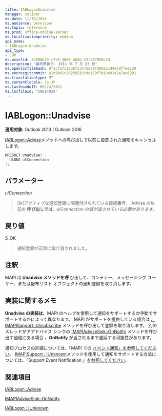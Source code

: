 ```yaml
---
title: IABLogonUnadvise
manager: soliver
ms.date: 11/16/2014
ms.audience: Developer
ms.topic: reference
ms.prod: office-online-server
ms.localizationpriority: medium
api_name:
- IABLogon.Unadvise
api_type:
- COM
ms.assetid: 3e506b29-c7e3-40d6-a08b-22fa87088c2d
description: '最終更新日: 2011 年 7 月 23 日'
ms.openlocfilehash: 9f1cfafc1236f2347527efd9022c4484dffee229
ms.sourcegitcommit: a1d9041c20256616c9c183f7d1049142a7ac6991
ms.translationtype: MT
ms.contentlocale: ja-JP
ms.lasthandoff: 09/24/2021
ms.locfileid: "59614039"
---
```

# <a name="iablogonunadvise"></a>IABLogon::Unadvise

  
  
**適用対象**: Outlook 2013 | Outlook 2016 
  
[IABLogon::Advise](iablogon-advise.md)メソッドへの呼び出しで以前に設定された通知をキャンセルします。 
  
```cpp
HRESULT Unadvise(
  ULONG ulConnection
);
```

## <a name="parameters"></a>パラメーター

 _ulConnection_
  
> [in]アクティブな通知登録に関連付けられている接続番号。 Advise の以前の **呼び出しでは**_、ulConnection の値が返されている必要があります_。
    
## <a name="return-value"></a>戻り値

S_OK 
  
> 通知登録が正常に取り消されました。
    
## <a name="remarks"></a>注釈

MAPI は **Unadvise メソッドを呼** び出して、コンテナー、メッセージング ユーザー、または配布リスト オブジェクトの通知登録を取り消します。 
  
## <a name="notes-to-implementers"></a>実装に関するメモ

**Unadvise の実装は**、MAPI のヘルプを使用して通知をサポートするか手動でサポートするかによって異なります。 MAPI がサポートを提供している場合は [、IMAPISupport::Unsubscribe](imapisupport-unsubscribe.md) メソッドを呼び出して登録を取り消します。 別のスレッドがアアドバイス シンクの [IMAPIAdviseSink::OnNotify](imapiadvisesink-onnotify.md) メソッドを呼び出す過程にある場合 **、OnNotify** が返されるまで遅延する可能性があります。 
  
通知プロセスの詳細については、「MAPI での [イベント通知」を参照してください](event-notification-in-mapi.md)。 [IMAPISupport : IUnknown](imapisupportiunknown.md)メソッドを使用して通知をサポートする方法については、「Support Event Notification 」[を参照してください](supporting-event-notification.md)。
  
## <a name="see-also"></a>関連項目



[IABLogon::Advise](iablogon-advise.md)
  
[IMAPIAdviseSink::OnNotify](imapiadvisesink-onnotify.md)
  
[IABLogon : IUnknown](iablogoniunknown.md)

